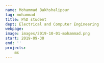 ```yaml
---
name: Mohammad Bakhshalipour
tag: mohammad
title: PhD student
dept: Electrical and Computer Engineering
webpage: 
image: images/2019-10-01-mohammad.png
start: 2019-09-30
end: ''
projects:
    ms
---
```

